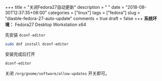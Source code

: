 +++
title = "关闭Fedora27自动更新"
description = " "
date = "2018-08-30T12:37:35+08:00"
categories = ["linux"]
tags = ["fedora"]
slug = "diasble-fedora-27-auto-update"
comments = true
draft = false
+++
**系统环境：** Fedora27 Desktop Workstation x64

先安装 `dconf-editor`

```bash
sudo dnf install dconf-editor
```

安装完成后打开

```bash
dconf-editor
```

关闭 `/org/gnome/software/allow-updates` 开关即可。